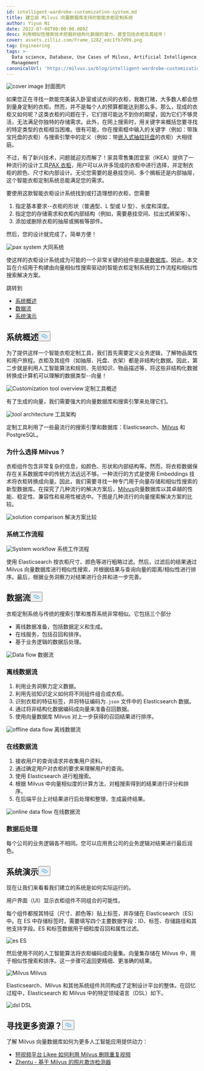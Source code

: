 ```yaml
---
id: intelligent-wardrobe-customization-system.md
title: 建立由 Milvus 向量数据库支持的智能衣柜定制系统
author: Yiyun Ni
date: 2022-07-08T00:00:00.000Z
desc: 利用相似性搜索技术挖掘非结构化数据的潜力，甚至包括衣柜及其组件！
cover: assets.zilliz.com/Frame_1282_edc1fb7d99.png
tag: Engineering
tags: >-
  Data science, Database, Use Cases of Milvus, Artificial Intelligence, Vector
  Management
canonicalUrl: 'https://milvus.io/blog/intelligent-wardrobe-customization-system.md'
---
```

<p>
  
   <span class="img-wrapper"> <img translate="no" src="https://assets.zilliz.com/Frame_1282_edc1fb7d99.png" alt="cover image" class="doc-image" id="cover-image" />
   </span> <span class="img-wrapper"> <span>封面图片</span> </span></p>
<p>如果您正在寻找一款能完美装入卧室或试衣间的衣柜，我敢打赌，大多数人都会想到量身定制的衣柜。然而，并不是每个人的预算都能达到那么多。那么，现成的衣柜又如何呢？这类衣柜的问题在于，它们很可能达不到你的期望，因为它们不够灵活，无法满足你独特的存储需求。此外，在网上搜索时，用关键字来概括您要寻找的特定类型的衣柜相当困难。很有可能，你在搜索框中输入的关键字（例如：带珠宝托盘的衣柜）与搜索引擎中的定义（例如：带<a href="https://www.ikea.com/us/en/p/komplement-pull-out-tray-with-insert-black-brown-s79249366/">嵌入式抽拉托盘</a>的衣柜）大相径庭。</p>
<p>不过，有了新兴技术，问题就迎刃而解了！家具零售集团宜家（IKEA）提供了一种流行的设计工具<a href="https://www.ikea.com/us/en/rooms/bedroom/how-to/how-to-design-your-perfect-pax-wardrobe-pub8b76dda0">PAX 衣柜</a>，用户可以从许多现成的衣柜中进行选择，并定制衣柜的颜色、尺寸和内部设计。无论您需要的是悬挂空间、多个搁板还是内部抽屉，这个智能衣柜定制系统总能满足您的需求。</p>
<p>要使用这款智能衣柜设计系统找到或打造理想的衣柜，您需要</p>
<ol>
<li>指定基本要求--衣柜的形状（普通型、L 型或 U 型）、长度和深度。</li>
<li>指定您的存储需求和衣柜内部结构（例如，需要悬挂空间、拉出式裤架等）。</li>
<li>添加或删除衣柜的抽屉或搁板等部件。</li>
</ol>
<p>然后，您的设计就完成了。简单方便！</p>
<p>
  
   <span class="img-wrapper"> <img translate="no" src="https://assets.zilliz.com/Pax_system_ff4c3fa182.png" alt="pax system" class="doc-image" id="pax-system" />
   </span> <span class="img-wrapper"> <span>大同系统</span> </span></p>
<p>使这样的衣柜设计系统成为可能的一个非常关键的组件是<a href="https://zilliz.com/learn/what-is-vector-database">向量数据库</a>。因此，本文旨在介绍用于构建由向量相似性搜索驱动的智能衣柜定制系统的工作流程和相似性搜索解决方案。</p>
<p>跳转到</p>
<ul>
<li><a href="#System-overview">系统概述</a></li>
<li><a href="#Data-flow">数据流</a></li>
<li><a href="#System-demo">系统演示</a></li>
</ul>
<h2 id="System-Overview" class="common-anchor-header">系统概述<button data-href="#System-Overview" class="anchor-icon" translate="no">
      <svg translate="no"
        aria-hidden="true"
        focusable="false"
        height="20"
        version="1.1"
        viewBox="0 0 16 16"
        width="16"
      >
        <path
          fill="#0092E4"
          fill-rule="evenodd"
          d="M4 9h1v1H4c-1.5 0-3-1.69-3-3.5S2.55 3 4 3h4c1.45 0 3 1.69 3 3.5 0 1.41-.91 2.72-2 3.25V8.59c.58-.45 1-1.27 1-2.09C10 5.22 8.98 4 8 4H4c-.98 0-2 1.22-2 2.5S3 9 4 9zm9-3h-1v1h1c1 0 2 1.22 2 2.5S13.98 12 13 12H9c-.98 0-2-1.22-2-2.5 0-.83.42-1.64 1-2.09V6.25c-1.09.53-2 1.84-2 3.25C6 11.31 7.55 13 9 13h4c1.45 0 3-1.69 3-3.5S14.5 6 13 6z"
        ></path>
      </svg>
    </button></h2><p>为了提供这样一个智能衣柜定制工具，我们首先需要定义业务逻辑，了解物品属性和用户旅程。衣柜及其组件（如抽屉、托盘、衣架）都是非结构化数据。因此，第二步就是利用人工智能算法和规则、先验知识、物品描述等，将这些非结构化数据转换成计算机可以理解的数据类型--向量！</p>
<p>
  
   <span class="img-wrapper"> <img translate="no" src="https://assets.zilliz.com/Customization_tool_overview_86d62e1730.png" alt="Customization tool overview" class="doc-image" id="customization-tool-overview" />
   </span> <span class="img-wrapper"> <span>定制工具概述</span> </span></p>
<p>有了生成的向量，我们需要强大的向量数据库和搜索引擎来处理它们。</p>
<p>
  
   <span class="img-wrapper"> <img translate="no" src="https://assets.zilliz.com/tool_architecutre_33fb646954.png" alt="tool architecture" class="doc-image" id="tool-architecture" />
   </span> <span class="img-wrapper"> <span>工具架构</span> </span></p>
<p>定制工具利用了一些最流行的搜索引擎和数据库：Elasticsearch、<a href="https://milvus.io/">Milvus</a> 和 PostgreSQL。</p>
<h3 id="Why-Milvus" class="common-anchor-header">为什么选择 Milvus？</h3><p>衣柜组件包含非常复杂的信息，如颜色、形状和内部结构等。然而，将衣柜数据保存在关系数据库中的传统方法远远不够。一种流行的方式是使用 Embeddings 技术将衣柜转换成向量。因此，我们需要寻找一种专门用于向量存储和相似性搜索的新型数据库。在探究了几种流行的解决方案后，<a href="https://github.com/milvus-io/milvus">Milvus</a>向量数据库以其卓越的性能、稳定性、兼容性和易用性被选中。下图是几种流行的向量搜索解决方案的比较。</p>
<p>
  
   <span class="img-wrapper"> <img translate="no" src="https://assets.zilliz.com/Solution_comparison_d96b8f1dd5.png" alt="solution comparison" class="doc-image" id="solution-comparison" />
   </span> <span class="img-wrapper"> <span>解决方案比较</span> </span></p>
<h3 id="System-workflow" class="common-anchor-header">系统工作流程</h3><p>
  
   <span class="img-wrapper"> <img translate="no" src="https://assets.zilliz.com/System_workflow_250c275ec1.png" alt="System workflow" class="doc-image" id="system-workflow" />
   </span> <span class="img-wrapper"> <span>系统工作流程</span> </span></p>
<p>使用 Elasticsearch 按衣柜尺寸、颜色等进行粗略过滤。然后，过滤后的结果通过 Milvus 向量数据库进行相似性搜索，并根据结果与查询向量的距离/相似性进行排序。最后，根据业务洞察力对结果进行合并和进一步完善。</p>
<h2 id="Data-flow" class="common-anchor-header">数据流<button data-href="#Data-flow" class="anchor-icon" translate="no">
      <svg translate="no"
        aria-hidden="true"
        focusable="false"
        height="20"
        version="1.1"
        viewBox="0 0 16 16"
        width="16"
      >
        <path
          fill="#0092E4"
          fill-rule="evenodd"
          d="M4 9h1v1H4c-1.5 0-3-1.69-3-3.5S2.55 3 4 3h4c1.45 0 3 1.69 3 3.5 0 1.41-.91 2.72-2 3.25V8.59c.58-.45 1-1.27 1-2.09C10 5.22 8.98 4 8 4H4c-.98 0-2 1.22-2 2.5S3 9 4 9zm9-3h-1v1h1c1 0 2 1.22 2 2.5S13.98 12 13 12H9c-.98 0-2-1.22-2-2.5 0-.83.42-1.64 1-2.09V6.25c-1.09.53-2 1.84-2 3.25C6 11.31 7.55 13 9 13h4c1.45 0 3-1.69 3-3.5S14.5 6 13 6z"
        ></path>
      </svg>
    </button></h2><p>衣柜定制系统与传统的搜索引擎和推荐系统非常相似。它包括三个部分</p>
<ul>
<li>离线数据准备，包括数据定义和生成。</li>
<li>在线服务，包括召回和排序。</li>
<li>基于业务逻辑的数据后处理。</li>
</ul>
<p>
  
   <span class="img-wrapper"> <img translate="no" src="https://assets.zilliz.com/data_flow_d0d9fa0fca.png" alt="Data flow" class="doc-image" id="data-flow" />
   </span> <span class="img-wrapper"> <span>数据流</span> </span></p>
<h3 id="Offline-data-flow" class="common-anchor-header">离线数据流</h3><ol>
<li>利用业务洞察力定义数据。</li>
<li>利用先验知识定义如何将不同组件组合成衣柜。</li>
<li>识别衣柜的特征标签，并将特征编码为<code translate="no">.json</code> 文件中的 Elasticsearch 数据。</li>
<li>通过将非结构化数据编码成向量来准备召回数据。</li>
<li>使用向量数据库 Milvus 对上一步获得的召回结果进行排序。</li>
</ol>
<p>
  
   <span class="img-wrapper"> <img translate="no" src="https://assets.zilliz.com/offline_data_flow_f91ac9cf4c.png" alt="offline data flow" class="doc-image" id="offline-data-flow" />
   </span> <span class="img-wrapper"> <span>离线数据流</span> </span></p>
<h3 id="Online-data-flow" class="common-anchor-header">在线数据流</h3><ol>
<li>接收用户的查询请求并收集用户资料。</li>
<li>通过确定用户对衣柜的要求来理解用户的查询。</li>
<li>使用 Elasticsearch 进行粗搜索。</li>
<li>根据 Milvus 中向量相似度的计算方法，对粗搜索得到的结果进行评分和排序。</li>
<li>在后端平台上对结果进行后处理和整理，生成最终结果。</li>
</ol>
<p>
  
   <span class="img-wrapper"> <img translate="no" src="https://assets.zilliz.com/online_data_flow_1f2af25cc3.png" alt="online data flow" class="doc-image" id="online-data-flow" />
   </span> <span class="img-wrapper"> <span>在线数据流</span> </span></p>
<h3 id="Data-post-processing" class="common-anchor-header">数据后处理</h3><p>每个公司的业务逻辑各不相同。您可以应用贵公司的业务逻辑对结果进行最后润色。</p>
<h2 id="System-demo" class="common-anchor-header">系统演示<button data-href="#System-demo" class="anchor-icon" translate="no">
      <svg translate="no"
        aria-hidden="true"
        focusable="false"
        height="20"
        version="1.1"
        viewBox="0 0 16 16"
        width="16"
      >
        <path
          fill="#0092E4"
          fill-rule="evenodd"
          d="M4 9h1v1H4c-1.5 0-3-1.69-3-3.5S2.55 3 4 3h4c1.45 0 3 1.69 3 3.5 0 1.41-.91 2.72-2 3.25V8.59c.58-.45 1-1.27 1-2.09C10 5.22 8.98 4 8 4H4c-.98 0-2 1.22-2 2.5S3 9 4 9zm9-3h-1v1h1c1 0 2 1.22 2 2.5S13.98 12 13 12H9c-.98 0-2-1.22-2-2.5 0-.83.42-1.64 1-2.09V6.25c-1.09.53-2 1.84-2 3.25C6 11.31 7.55 13 9 13h4c1.45 0 3-1.69 3-3.5S14.5 6 13 6z"
        ></path>
      </svg>
    </button></h2><p>现在让我们来看看我们建立的系统是如何实际运行的。</p>
<p>用户界面（UI）显示衣柜组件不同组合的可能性。</p>
<p>每个组件都按其特征（尺寸、颜色等）贴上标签，并存储在 Elasticsearch（ES）中。在 ES 中存储标签时，需要填写四个主要数据字段：ID、标签、存储路径和其他支持字段。ES 和标签数据用于细粒度召回和属性过滤。</p>
<p>
  
   <span class="img-wrapper"> <img translate="no" src="https://assets.zilliz.com/es_d5b0639610.png" alt="es" class="doc-image" id="es" />
   </span> <span class="img-wrapper"> <span>ES</span> </span></p>
<p>然后使用不同的人工智能算法将衣柜编码成向量集。向量集存储在 Milvus 中，用于相似性搜索和排序。这一步骤可返回更精细、更准确的结果。</p>
<p>
  
   <span class="img-wrapper"> <img translate="no" src="https://assets.zilliz.com/Milvus_38dd93a439.jpeg" alt="Milvus" class="doc-image" id="milvus" />
   </span> <span class="img-wrapper"> <span>Milvus</span> </span></p>
<p>Elasticsearch、Milvus 和其他系统组件共同构成了定制设计平台的整体。在回忆过程中，Elasticsearch 和 Milvus 中的特定领域语言（DSL）如下。</p>
<p>
  
   <span class="img-wrapper"> <img translate="no" src="https://assets.zilliz.com/dsl_df60097d23.png" alt="dsl" class="doc-image" id="dsl" />
   </span> <span class="img-wrapper"> <span>DSL</span> </span></p>
<h2 id="Looking-for-more-resources" class="common-anchor-header">寻找更多资源？<button data-href="#Looking-for-more-resources" class="anchor-icon" translate="no">
      <svg translate="no"
        aria-hidden="true"
        focusable="false"
        height="20"
        version="1.1"
        viewBox="0 0 16 16"
        width="16"
      >
        <path
          fill="#0092E4"
          fill-rule="evenodd"
          d="M4 9h1v1H4c-1.5 0-3-1.69-3-3.5S2.55 3 4 3h4c1.45 0 3 1.69 3 3.5 0 1.41-.91 2.72-2 3.25V8.59c.58-.45 1-1.27 1-2.09C10 5.22 8.98 4 8 4H4c-.98 0-2 1.22-2 2.5S3 9 4 9zm9-3h-1v1h1c1 0 2 1.22 2 2.5S13.98 12 13 12H9c-.98 0-2-1.22-2-2.5 0-.83.42-1.64 1-2.09V6.25c-1.09.53-2 1.84-2 3.25C6 11.31 7.55 13 9 13h4c1.45 0 3-1.69 3-3.5S14.5 6 13 6z"
        ></path>
      </svg>
    </button></h2><p>了解 Milvus 向量数据库如何为更多人工智能应用提供动力：</p>
<ul>
<li><a href="https://milvus.io/blog/2022-06-23-How-Short-video-Platform-Likee-Removes-Duplicate-Videos-with-Milvus.md">短视频平台 Likee 如何利用 Milvus 删除重复视频</a></li>
<li><a href="https://milvus.io/blog/2022-06-20-Zhentu-the-Photo-Fraud-Detector-Based-on-Milvus.md">Zhentu - 基于 Milvus 的照片欺诈检测器</a></li>
</ul>
